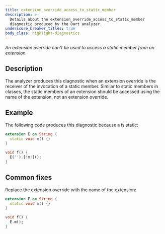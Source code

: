 ```yaml
---
title: extension_override_access_to_static_member
description: >-
  Details about the extension_override_access_to_static_member
  diagnostic produced by the Dart analyzer.
underscore_breaker_titles: true
body_class: highlight-diagnostics
---
```


_An extension override can't be used to access a static member from an
extension._

## Description

The analyzer produces this diagnostic when an extension override is the
receiver of the invocation of a static member. Similar to static members in
classes, the static members of an extension should be accessed using the
name of the extension, not an extension override.

## Example

The following code produces this diagnostic because `m` is static:

```dart
extension E on String {
  static void m() {}
}

void f() {
  E('').[!m!]();
}
```

## Common fixes

Replace the extension override with the name of the extension:

```dart
extension E on String {
  static void m() {}
}

void f() {
  E.m();
}
```
